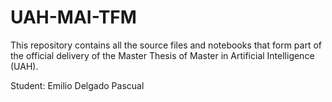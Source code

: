 # UAH-MAI-TFM

This repository contains all the source files and notebooks that form part of the official
delivery of the Master Thesis of Master in Artificial Intelligence (UAH).

Student: Emilio Delgado Pascual